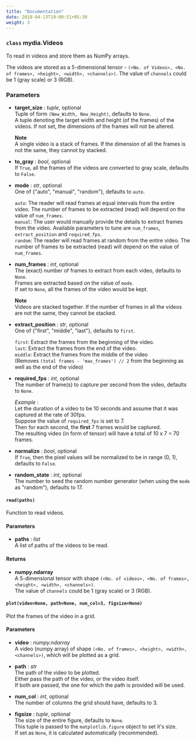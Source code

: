 ```yaml
---
title: "Documentation"
date: 2018-04-13T19:00:51+05:30
weight: 3
---
```


### `class` mydia.Videos

To read in videos and store them as NumPy arrays.

The videos are stored as a 5-dimensional tensor - `(<No. of Videos>, <No. of frames>, <height>, <width>, <channels>)`.
The value of `channels` could be 1 (gray scale) or 3 (RGB).

### Parameters

+ **target_size** : *tuple*, optional  
    Tuple of form `(New_Width, New_Height)`, defaults to `None`.  
    A tuple denoting the target width and height (of the frames) of the videos. 
    If not set, the dimensions of the frames will not be altered.  
    
    **Note**  
    A single video is a stack of frames. If the dimension of all the frames is not the same, they cannot by stacked.

+ **to_gray** : *bool*, optional  
    If `True`, all the frames of the videos are converted to gray scale, defaults to `False`.

+ **mode** : *str*, optional  
    One of {"auto", "manual", "random"}, defaults to `auto`.  
    
    `auto`: The reader will read frames at equal intervals from the entire video. 
    The number of frames to be extracted (read) will depend on the value of `num_frames`.  
    `manual`: The user would manually provide the details to extract frames from the video. 
    Available parameters to tune are `num_frames`, `extract_position` and `required_fps`.  
    `random`: The reader will read frames at random from the entire video. 
    The number of frames to be extracted (read) will depend on the value of `num_frames`.

+ **num_frames** : *int*, optional  
    The (exact) number of frames to extract from each video, defaults to `None`.  
    Frames are extracted based on the value of `mode`.  
    If set to `None`, all the frames of the video would be kept.

    **Note**  
    Videos are stacked together. If the number of frames in all the videos are not the same, they cannot be stacked.

+ **extract_position** : *str*, optional  
    One of {"first", "middle", "last"}, defaults to `first`.  
    
    `first`: Extract the frames from the beginning of the video.  
    `last`: Extract the frames from the end of the video.  
    `middle`: Extract the frames from the middle of the video  
    (Removes `(total frames - 'max_frames') // 2` from the beginning as well as the end of the video)

+ **required_fps** : *int*, optional  
    The number of frame(s) to capture per second from the video, defaults to `None`.  
    
    *Example* :  
    Let the duration of a video to be 10 seconds and assume that it was captured at the rate of 30fps.  
    Suppose the value of `required_fps` is set to 7.  
    Then for each second, the **first** 7 frames would be captured.  
    The resulting video (in form of tensor) will have a total of 10 x 7 = 70 frames.

+ **normalize** : *bool*, optional  
    If `True`, then the pixel values will be normalized to be in range (0, 1), defaults to `False`.  

+ **random_state** : *int*, optional  
    The number to seed the random number generator (when using the `mode` as "random"), defaults to 17.

#### `read(paths)`
Function to read videos.

#### Parameters
+ **paths** : *list*  
    A list of paths of the videos to be read.

#### Returns
+ **numpy.ndarray**  
    A 5-dimensional tensor with shape `(<No. of videos>, <No. of frames>, <height>, <width>, <channels>)`.  
    The value of `channels` could be 1 (gray scale) or 3 (RGB).

#### `plot(video=None, path=None, num_col=3, figsize=None)`
Plot the frames of the video in a grid.

#### Parameters

+ **video** : *numpy.ndarray*  
    A video (numpy array) of shape `(<No. of frames>, <height>, <width>, <channels>)`, 
    which will be plotted as a grid.

+ **path** : *str*  
    The path of the video to be plotted.  
    Either pass the path of the video, or the video itself.  
    If both are passed, the one for which the path is provided will be used.

+ **num_col** : *int*, optional  
    The number of columns the grid should have, defaults to 3.

+ **figsize** : *tuple*, optional  
    The size of the entire figure, defaults to `None`.  
    This tuple is passed to the `matplotlib.figure` object to set it's size.  
    If set as `None`, it is calculated automatically (recommended).
